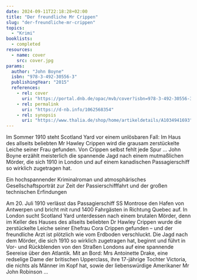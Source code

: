 ```yaml
---
date: 2024-09-11T22:18:28+02:00
title: "Der freundliche Mr Crippen"
slug: "der-freundliche-mr-crippen"
topics:
  - "Krimi"
booklists:
  - completed
resources:
  - name: cover
    src: cover.jpg
params:
  author: "John Boyne"
  isbn: "978-3-492-30556-3"
  publishingYear: "2015"
  references:
    - rel: cover
      uri: "https://portal.dnb.de/opac/mvb/cover?isbn=978-3-492-30556-3"
    - rel: permalink
      uri: "https://d-nb.info/1062568354"
    - rel: synopsis
      uri: "https://www.thalia.de/shop/home/artikeldetails/A1034941693"
---
```

Im Sommer 1910 steht Scotland Yard vor einem unlösbaren Fall: Im Haus des 
allseits beliebten Mr Hawley Crippen wird die grausam zerstückelte Leiche 
seiner Frau gefunden. Von Crippen selbst fehlt jede Spur ... John Boyne 
erzählt meisterlich die spannende Jagd nach einem mutmaßlichen Mörder, die 
sich 1910 in London und auf einem kanadischen Passagierschiff so wirklich 
zugetragen hat.

Ein hochspannender Kriminalroman und atmosphärisches Gesellschaftsporträt zur 
Zeit der Passierschifffahrt und der großen technischen Erfindungen

Am 20. Juli 1910 verlässt das Passagierschiff SS Montrose den Hafen von 
Antwerpen und bricht mit rund 1400 Fahrgästen in Richtung Quebec auf. In 
London sucht Scotland Yard unterdessen nach einem brutalen Mörder, denn im 
Keller des Hauses des allseits beliebten Dr Hawley Crippen wurde die 
zerstückelte Leiche seiner Ehefrau Cora Crippen gefunden – und der freundliche 
Arzt ist plötzlich wie vom Erdboden verschluckt. Die Jagd nach dem Mörder, die 
sich 1910 so wirklich zugetragen hat, beginnt und führt in Vor- und 
Rückblenden von den Straßen Londons auf eine spannende Seereise über den 
Atlantik. Mit an Bord: Mrs Antoinette Drake, eine redselige Dame der 
britischen Upperclass, ihre 17-jährige Tochter Victoria, die nichts als Männer 
im Kopf hat, sowie der liebenswürdige Amerikaner Mr John Robinson ...